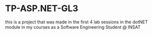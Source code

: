 # TP-ASP.NET-GL3
this is a project that was made in the first 4 lab sessions in the dotNET module in my courses as a Software Engineering Student @ INSAT
